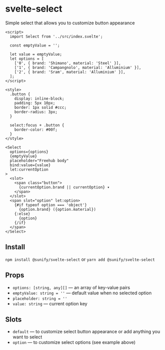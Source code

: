 # svelte-select

Simple select that allows you to customize button appearance

```svelte
<script>
  import Select from '../src/index.svelte';

  const emptyValue = '';

  let value = emptyValue;
  let options = [
    ['0', { brand: 'Shimano', material: 'Steel' }],
    ['1', { brand: 'Campangnolo', material: 'Alluminium' }],
    ['2', { brand: 'Sram', material: 'Alluminium' }],
  ];
</script>

<style>
  .button {
    display: inline-block;
    padding: 5px 10px;
    border: 1px solid #ccc;
    border-radius: 3px;
  }

  select:focus + .button {
    border-color: #00f;
  }
</style>

<Select
  options={options}
  {emptyValue}
  placeholder="Freehub body"
  bind:value={value}
  let:currentOption
>
  <slot>
    <span class="button">
      {currentOption.brand || currentOption} ▾
    </span>
  </slot>
  <span slot="option" let:option>
    {#if typeof option === 'object'}
      {option.brand} ({option.material})
    {:else}
      {option}
    {/if}
  </span>
</Select>
```

## Install

`npm install @sunify/svelte-select` or `yarn add @sunify/svelte-select`

## Props

- `options: [string, any][]` — an array of key-value pairs
- `emptyValue: string = ''` — default value when no selected option
- `placeholder: string = ''`
- `value: string` — current option key

## Slots

- `default` — to customize select button appearance or add anything you want to select
- `option` — to customize select options (see example above)
